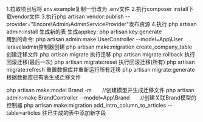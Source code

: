 1.拉取项目后将 env.example复制一份改为 .env文件
2.执行composer install下载vendor文件
3.执行php artisan vendor:publish --provider="Encore\Admin\AdminServiceProvider"发布资源
4.执行 php artisan admin:install 生成新的表
生成appkey: php artisan key:generate  
用到的命令:
php artisan admin:make UserController --model=App\User  laraveladmin控制器创建
php artisan make:migration create_company_table  创建迁移文件
php artisan migrate   执行迁移
php artisan migrate:rollback  执行回滚迁移(最后一次)
php artisan migrate:reset   执行回滚迁移(所有)
php artisan migrate:refresh  重置数据库并重新运行所有迁移
php artisan migrate:generate  根据数据库已有表生成迁移文件

php artisan make:model Brand -m　　//创建模型并生成迁移文件
php artisan admin:make BrandController --model=App\Brand　　//创建关联Brand模型的控制器
php artisan make:migration add_intro_column_to_articles --table=articles  往已生成的表中添加新字段